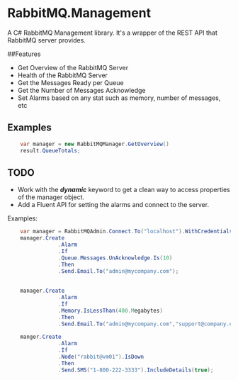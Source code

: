 RabbitMQ.Management
===================

A C# RabbitMQ Management library. It's a wrapper of the REST API that RabbitMQ server provides.

##Features

- Get Overview of the RabbitMQ Server
- Health of the RabbitMQ Server
- Get the Messages Ready per Queue
- Get the Number of Messages Acknowledge
- Set Alarms based on any stat such as memory, number of messages, etc


## Examples

```csharp
	var manager = new RabbitMQManager.GetOverview()
	result.QueueTotals; 			
```

## TODO

- Work with the ***dynamic*** keyword to get a clean way to access properties of the manager object.
- Add a Fluent API for setting the alarms and connect to the server.

Examples:

```csharp
	var manager = RabbitMQAdmin.Connect.To("localhost").WithCredentials("","").UseSSL(true);
	manager.Create
				.Alarm
				.If
				.Queue.Messages.UnAcknowledge.Is(10)
				.Then
				.Send.Email.To("admin@mycompany.com");
				
	
	manager.Create
				.Alarm
				.If
				.Memory.IsLessThan(400.Megabytes)
				.Then
				.Send.Email.To("admin@mycompany.com","support@company.com").IncludeDetails(true);
				
	manger.Create
				.Alarm
				.If
				.Node("rabbit@vm01").IsDown
				.Then
				.Send.SMS("1-800-222-3333").IncludeDetails(true);
```




